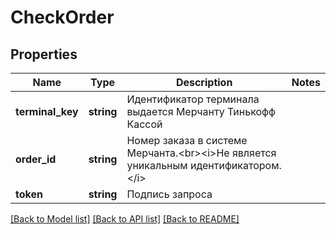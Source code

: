 # CheckOrder

## Properties
Name | Type | Description | Notes
------------ | ------------- | ------------- | -------------
**terminal_key** | **string** | Идентификатор терминала выдается Мерчанту Тинькофф Кассой | 
**order_id** | **string** | Номер заказа в системе Мерчанта.&lt;br&gt;&lt;i&gt;Не является уникальным идентификатором.&lt;/i&gt; | 
**token** | **string** | Подпись запроса | 

[[Back to Model list]](../README.md#documentation-for-models) [[Back to API list]](../README.md#documentation-for-api-endpoints) [[Back to README]](../README.md)


